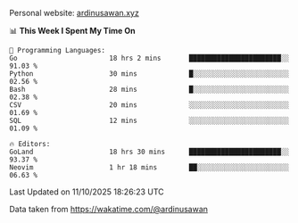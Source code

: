 Personal website: [ardinusawan.xyz](https://ardinusawan.xyz)

<!--START_SECTION:waka-->
📊 **This Week I Spent My Time On** 

```text
💬 Programming Languages: 
Go                       18 hrs 2 mins       ███████████████████████░░   91.03 % 
Python                   30 mins             █░░░░░░░░░░░░░░░░░░░░░░░░   02.56 % 
Bash                     28 mins             █░░░░░░░░░░░░░░░░░░░░░░░░   02.38 % 
CSV                      20 mins             ░░░░░░░░░░░░░░░░░░░░░░░░░   01.69 % 
SQL                      12 mins             ░░░░░░░░░░░░░░░░░░░░░░░░░   01.09 % 

🔥 Editors: 
GoLand                   18 hrs 30 mins      ███████████████████████░░   93.37 % 
Neovim                   1 hr 18 mins        ██░░░░░░░░░░░░░░░░░░░░░░░   06.63 % 
```


 Last Updated on 11/10/2025 18:26:23 UTC
<!--END_SECTION:waka-->
Data taken from https://wakatime.com/@ardinusawan
